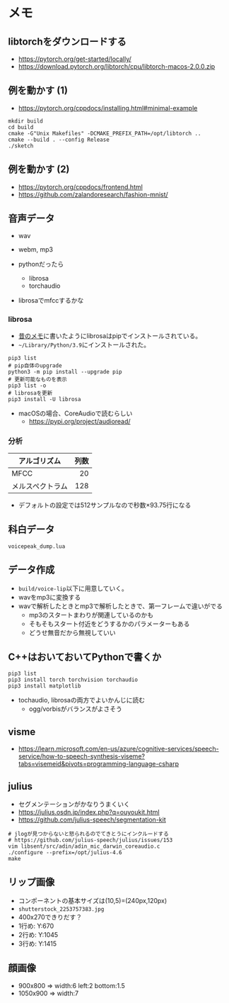 # メモ

## libtorchをダウンロードする

- https://pytorch.org/get-started/locally/
- https://download.pytorch.org/libtorch/cpu/libtorch-macos-2.0.0.zip

## 例を動かす (1)

- https://pytorch.org/cppdocs/installing.html#minimal-example

```
mkdir build
cd build
cmake -G"Unix Makefiles" -DCMAKE_PREFIX_PATH=/opt/libtorch ..
cmake --build . --config Release
./sketch
```

## 例を動かす (2)

- https://pytorch.org/cppdocs/frontend.html
- https://github.com/zalandoresearch/fashion-mnist/

## 音声データ

- wav
- webm, mp3

- pythonだったら
  - librosa
  - torchaudio

- librosaでmfccするかな

### librosa

- [昔のメモ](../docs/DESIGN.md)に書いたようにlibrosaはpipでインストールされている。
- `~/Library/Python/3.9`にインストールされた。

```
pip3 list
# pip自体のupgrade
python3 -m pip install --upgrade pip
# 更新可能なものを表示
pip3 list -o
# librosaを更新
pip3 install -U librosa
```

- macOSの場合、CoreAudioで読むらしい
  - https://pypi.org/project/audioread/

### 分析

| アルゴリズム     | 列数 |
|------------------|-----:|
| MFCC             | 20   |
| メルスペクトラム | 128  |

- デフォルトの設定では512サンプルなので秒数×93.75行になる

## 科白データ

```
voicepeak_dump.lua
```

## データ作成

- `build/voice-lip`以下に用意していく。
- wavをmp3に変換する
- wavで解析したときとmp3で解析したときで、第一フレームで違いがでる
  - mp3のスタートまわりが関連しているのかも
  - そもそもスタート付近をどうするかのパラメーターもある
  - どうせ無音だから無視していい

## C++はおいておいてPythonで書くか

```
pip3 list
pip3 install torch torchvision torchaudio
pip3 install matplotlib
```

- tochaudio, librosaの両方でよいかんじに読む
  - ogg/vorbisがバランスがよさそう

## visme

- https://learn.microsoft.com/en-us/azure/cognitive-services/speech-service/how-to-speech-synthesis-viseme?tabs=visemeid&pivots=programming-language-csharp

## julius

- セグメンテーションがかなりうまくいく
- https://julius.osdn.jp/index.php?q=ouyoukit.html
- https://github.com/julius-speech/segmentation-kit


```
# jlogが見つからないと怒られるのでてきとうにインクルードする
# https://github.com/julius-speech/julius/issues/153
vim libsent/src/adin/adin_mic_darwin_coreaudio.c
./configure --prefix=/opt/julius-4.6
make
```

## リップ画像

- コンポーネントの基本サイズは(10,5)=(240px,120px)
- `shutterstock_2253757383.jpg`
 - 400x270できりだす？
 - 1行め: Y:670
 - 2行め: Y:1045
 - 3行め: Y:1415

## 顔画像

- 900x800 => width:6 left:2 bottom:1.5
- 1050x900 => width:7


